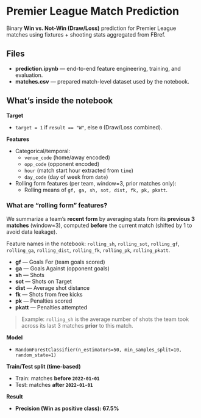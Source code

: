 # Premier League Match Prediction
Binary **Win vs. Not-Win (Draw/Loss)** prediction for Premier League matches using fixtures + shooting stats aggregated from FBref.

## Files
- **prediction.ipynb** — end-to-end feature engineering, training, and evaluation.
- **matches.csv** — prepared match-level dataset used by the notebook.

## What’s inside the notebook

**Target**
- `target = 1` if `result == "W"`, else `0` (Draw/Loss combined).

**Features**
- Categorical/temporal:
  - `venue_code` (home/away encoded)
  - `opp_code` (opponent encoded)
  - `hour` (match start hour extracted from `time`)
  - `day_code` (day of week from `date`)
- Rolling form features (per team, window=3, prior matches only):
  - Rolling means of `gf, ga, sh, sot, dist, fk, pk, pkatt`.
### What are “rolling form” features?
We summarize a team’s **recent form** by averaging stats from its **previous 3 matches** (window=3), computed **before** the current match (shifted by 1 to avoid data leakage).

Feature names in the notebook: `rolling_sh`, `rolling_sot`, `rolling_gf`, `rolling_ga`, `rolling_dist`, `rolling_fk`, `rolling_pk`, `rolling_pkatt`.

- **gf** — Goals For (team goals scored)
- **ga** — Goals Against (opponent goals)
- **sh** — Shots
- **sot** — Shots on Target
- **dist** — Average shot distance
- **fk** — Shots from free kicks
- **pk** — Penalties scored
- **pkatt** — Penalties attempted

> Example: `rolling_sh` is the average number of shots the team took across its last 3 matches **prior** to this match.

**Model**
- `RandomForestClassifier(n_estimators=50, min_samples_split=10, random_state=1)`

**Train/Test split (time-based)**
- Train: matches **before `2022-01-01`**
- Test: matches **after `2022-01-01`**

**Result**
- **Precision (Win as positive class): 67.5%**
